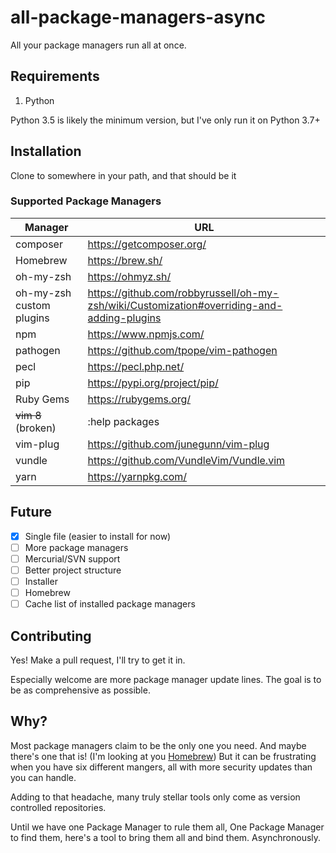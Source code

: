 # all-package-managers-async
All your package managers run all at once.

## Requirements
1. Python

Python 3.5 is likely the minimum version, but I've only run it on Python
3.7+

## Installation
Clone to somewhere in your path, and that should be it

### Supported Package Managers
| Manager | URL |
|---|---|
| composer | https://getcomposer.org/ |
| Homebrew | https://brew.sh/ |
| oh-my-zsh | https://ohmyz.sh/ |
| oh-my-zsh custom plugins | https://github.com/robbyrussell/oh-my-zsh/wiki/Customization#overriding-and-adding-plugins |
| npm | https://www.npmjs.com/ |
| pathogen | https://github.com/tpope/vim-pathogen |
| pecl | https://pecl.php.net/ |
| pip | https://pypi.org/project/pip/ |
| Ruby Gems | https://rubygems.org/ |
| ~~vim 8~~ (broken) | :help packages |
| vim-plug | https://github.com/junegunn/vim-plug |
| vundle | https://github.com/VundleVim/Vundle.vim |
| yarn | https://yarnpkg.com/ |

## Future
- [x] Single file (easier to install for now)
- [ ] More package managers
- [ ] Mercurial/SVN support
- [ ] Better project structure
- [ ] Installer
- [ ] Homebrew
- [ ] Cache list of installed package managers

## Contributing
Yes! Make a pull request, I'll try to get it in.

Especially welcome are more package manager update lines. The goal is
to be as comprehensive as possible.

## Why?
Most package managers claim to be the only one you need. And maybe
there's one that is! (I'm looking at you [Homebrew][1]) But it can be
frustrating when you have six different mangers, all with more security
updates than you can handle.

Adding to that headache, many truly stellar tools only come as version
controlled repositories.

Until we have one Package Manager to rule them all, One Package Manager
to find them, here's a tool to bring them all and bind them.
Asynchronously.

[1]:https://brew.sh 
